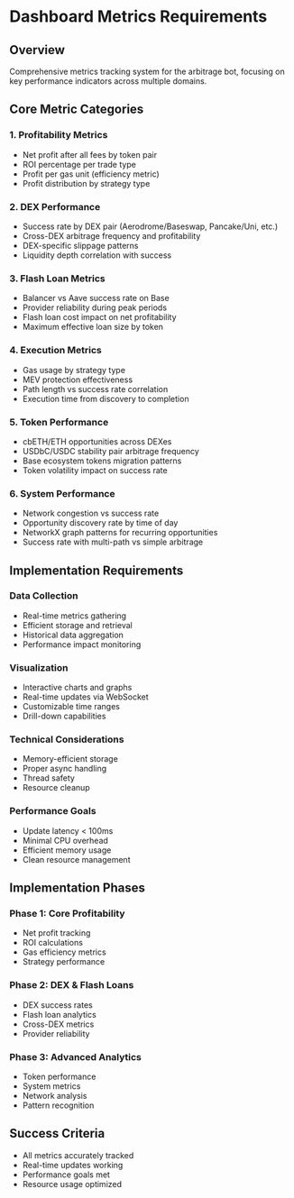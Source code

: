 # Dashboard Metrics Requirements

## Overview
Comprehensive metrics tracking system for the arbitrage bot, focusing on key performance indicators across multiple domains.

## Core Metric Categories

### 1. Profitability Metrics
- Net profit after all fees by token pair
- ROI percentage per trade type
- Profit per gas unit (efficiency metric)
- Profit distribution by strategy type

### 2. DEX Performance
- Success rate by DEX pair (Aerodrome/Baseswap, Pancake/Uni, etc.)
- Cross-DEX arbitrage frequency and profitability
- DEX-specific slippage patterns
- Liquidity depth correlation with success

### 3. Flash Loan Metrics
- Balancer vs Aave success rate on Base
- Provider reliability during peak periods
- Flash loan cost impact on net profitability
- Maximum effective loan size by token

### 4. Execution Metrics
- Gas usage by strategy type
- MEV protection effectiveness
- Path length vs success rate correlation
- Execution time from discovery to completion

### 5. Token Performance
- cbETH/ETH opportunities across DEXes
- USDbC/USDC stability pair arbitrage frequency
- Base ecosystem tokens migration patterns
- Token volatility impact on success rate

### 6. System Performance
- Network congestion vs success rate
- Opportunity discovery rate by time of day
- NetworkX graph patterns for recurring opportunities
- Success rate with multi-path vs simple arbitrage

## Implementation Requirements

### Data Collection
- Real-time metrics gathering
- Efficient storage and retrieval
- Historical data aggregation
- Performance impact monitoring

### Visualization
- Interactive charts and graphs
- Real-time updates via WebSocket
- Customizable time ranges
- Drill-down capabilities

### Technical Considerations
- Memory-efficient storage
- Proper async handling
- Thread safety
- Resource cleanup

### Performance Goals
- Update latency < 100ms
- Minimal CPU overhead
- Efficient memory usage
- Clean resource management

## Implementation Phases

### Phase 1: Core Profitability
- Net profit tracking
- ROI calculations
- Gas efficiency metrics
- Strategy performance

### Phase 2: DEX & Flash Loans
- DEX success rates
- Flash loan analytics
- Cross-DEX metrics
- Provider reliability

### Phase 3: Advanced Analytics
- Token performance
- System metrics
- Network analysis
- Pattern recognition

## Success Criteria
- All metrics accurately tracked
- Real-time updates working
- Performance goals met
- Resource usage optimized